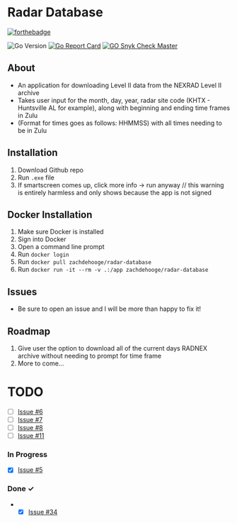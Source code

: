 # Radar Database

[![forthebadge](https://forthebadge.com/images/badges/made-with-go.svg)](https://forthebadge.com)

![Go Version](https://img.shields.io/badge/GO-1.23.0-red)
[![Go Report Card](https://goreportcard.com/badge/github.com/zachdehooge/radar_database)](https://goreportcard.com/report/github.com/zachdehooge/radar_database)
[![GO Snyk Check Master](https://github.com/Zachdehooge/Radar_Database/actions/workflows/snyk.yml/badge.svg?branch=main)](https://github.com/Zachdehooge/Radar_Database/actions/workflows/snyk.yml)

## About
* An application for downloading Level II data from the NEXRAD Level II archive
* Takes user input for the month, day, year, radar site code (KHTX - Huntsville AL for example), along with beginning and ending time frames in Zulu
* (Format for times goes as follows: HHMMSS) with all times needing to be in Zulu

## Installation

1. Download Github repo
2. Run `.exe` file
3. If smartscreen comes up, click more info -> run anyway // this warning is entirely harmless and only shows because the app is not signed

## Docker Installation
1. Make sure Docker is installed
2. Sign into Docker
3. Open a command line prompt
4. Run `docker login`
5. Run `docker pull zachdehooge/radar-database`
6. Run `docker run -it --rm -v .:/app zachdehooge/radar-database`

## Issues
* Be sure to open an issue and I will be more than happy to fix it!

## Roadmap
1. Give user the option to download all of the current days RADNEX archive without needing to prompt for time frame
2. More to come...

# TODO

- [ ] <a href="https://github.com/Zachdehooge/Radar-Database/issues/6">Issue #6</a>
- [ ] <a href="https://github.com/Zachdehooge/Radar-Database/issues/7">Issue #7</a>
- [ ] <a href="https://github.com/Zachdehooge/Radar-Database/issues/8">Issue #8</a>
- [ ] <a href="https://github.com/Zachdehooge/Radar-Database/issues/11">Issue #11</a>

### In Progress

- [x] <a href="https://github.com/Zachdehooge/Radar-Database/issues/5">Issue #5</a>

### Done ✓

- - [x] <a href="https://github.com/Zachdehooge/Radar-Database/issues/34">Issue #34</a>

<!-- Enter [x] when done with a TODO-->
